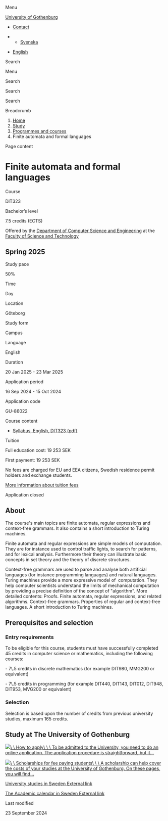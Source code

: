 Menu

[University of Gothenburg](https://www.gu.se/en)

- [Contact](https://www.gu.se/en/contact)

- - [Svenska](https://www.gu.se/studera/hitta-utbildning/andliga-automater-och-formella-sprak-dit323)
- [English](https://www.gu.se/en/study-gothenburg/finite-automata-and-formal-languages-dit323)

Search


Menu


Search


Search

Search

Breadcrumb

1. [Home](https://www.gu.se/en)
2. [Study](https://www.gu.se/en/study-in-gothenburg)
3. [Programmes and courses](https://www.gu.se/en/study-in-gothenburg/study-options)
4. Finite automata and formal languages


Page content

# Finite automata and formal languages

Course


DIT323


Bachelor’s level



7.5 credits (ECTS)




Offered by the
[Department of Computer Science and Engineering](https://www.gu.se/en/computer-science-engineering)
at the
[Faculty of Science and Technology](https://www.gu.se/en/science-and-technology)

## Spring 2025

Study pace


50%

Time


Day

Location


Göteborg

Study form


Campus

Language


English

Duration


20 Jan 2025
\- 23 Mar 2025

Application period


16 Sep 2024
\- 15 Oct 2024

Application code


GU-86022

Course content


- [Syllabus, English, DIT323 (pdf)](https://kursplaner.gu.se/pdf/kurs/en/DIT323)


Tuition


Full education cost: 19 253 SEK

First payment: 19 253 SEK

No fees are charged for EU and EEA citizens, Swedish residence permit holders and exchange students.

[More information about tuition fees](https://www.gu.se/en/study-in-gothenburg/apply/tuition-fees)

Application closed


## About

The course's main topics are finite automata, regular expressions and context-free grammars. It also contains a short introduction to Turing machines.

Finite automata and regular expressions are simple models of computation. They are for instance used to control traffic lights, to search for patterns, and for lexical analysis. Furthermore their theory can illustrate basic concepts in set theory and the theory of discrete structures.

Context-free grammars are used to parse and analyse both artificial languages (for instance programming languages) and natural languages. Turing machines provide a more expressive model of  computation. They help computer scientists understand the limits of mechanical computation by providing a precise definition of the concept of "algorithm". More detailed contents: Proofs. Finite automata, regular expressions, and related algorithms. Context-free grammars. Properties of regular and context-free languages. A short introduction to Turing machines.

## Prerequisites and selection

### Entry requirements

To be eligible for this course, students must have successfully completed 45 credits in computer science or mathematics, including the following courses:

\- 7\\.5 credits in discrete mathematics (for example DIT980, MMG200 or equivalent)

\- 7\\.5 credits in programming (for example DIT440, DIT143, DIT012, DIT948, DIT953, MVG200 or equivalent)

### Selection

Selection is based upon the number of credits from previous university studies, maximum 165 credits.

## Study at The University of Gothenburg

[![](https://www.gu.se/sites/default/files/dynamic-image/dynamic_image_2188_218/public/2020-03/cytonn-photography-ZJEKICY5EXY-unsplash.jpg?media_id=2553&width=1904&height=208)\\
\\
How to apply\\
\\
\\
To be admitted to the University, you need to do an online application. The application procedure is straightforward, but it…](https://www.gu.se/en/study-in-gothenburg/apply)

[![](https://www.gu.se/sites/default/files/dynamic-image/dynamic_image_2188_218/public/2024-01/GU-7.jpg?media_id=95188&width=1904&height=208)\\
\\
Scholarships for fee paying students\\
\\
\\
A scholarship can help cover the costs of your studies at the University of Gothenburg. On these pages, you will find…](https://www.gu.se/en/study-in-gothenburg/apply/scholarships-for-fee-paying-students)

[University studies in Sweden External link](https://www.gu.se/en/study-in-gothenburg/before-you-arrive/university-studies-in-sweden "External link")

[The Academic calendar in Sweden External link](https://www.gu.se/en/study-in-gothenburg/when-you-are-here/academic-calendar "External link")

Last modified


23 September 2024